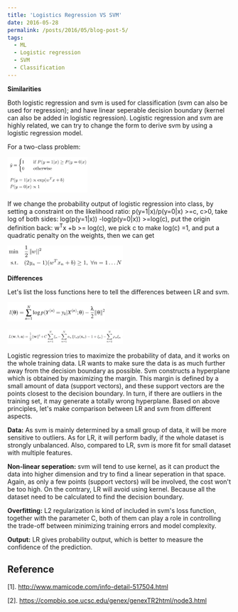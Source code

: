 ```yaml
---
title: 'Logistics Regression VS SVM'
date: 2016-05-28
permalink: /posts/2016/05/blog-post-5/
tags:
  - ML
  - Logistic regression
  - SVM
  - Classification
---
```

**Similarities**

Both logistic regression and svm is used for classification (svm can also be used for regression); and have linear seperable decision boundary (kernel can also be added in logistic regression). 
Logistic regression and svm are highly related, we can try to change the form to derive svm by using a logistic regression model.

For a two-class problem:

<p float="left"><img src="/images/lgsvm1.png" width="180" /></p>
If we change the probability output of logistic regression into class, by setting a constraint on the likelihood ratio: p(y=1|x)/p(y=0|x) >=c, c>0, take log of both sides: log(p(y=1|x)) -log(p(y=0|x)) >=log(c), put the origin definition back: w<sup>T</sup>x +b >= log(c), we pick c to make log(c) =1, and put a quadratic penalty on the weights, then we can get


<p float="left"><img src="/images/lgsvm2.png" width="260" /></p>

**Differences**

Let's list the loss functions here to tell the differences between LR and svm.
<p float="left"><img src="/images/lg9.png" width="220" /></p>
<p float="left"><img src="/images/svm_formula10.png" width="260" /></p>

Logistic regression tries to maximize the probability of data, and it works on the whole training data. LR wants to make sure the data is as much further away from the decision boundary as possible. Svm constructs a hyperplane which is obtained by maximizing the margin. This margin is defined by a small amount of data (support vectors), and these support vectors are the points closest to the decision boundary. In turn, if there are outliers in the training set, it may generate a totally wrong hyperplane. 
Based on above principles, let's make comparison between LR and svm from different aspects.

**Data:** As svm is mainly determined by a small group of data, it will be more sensitive to outliers. As for LR, it will perform badly, if the whole dataset is strongly unbalanced. Also, compared to LR, svm is more fit for small dataset with multiple features.

**Non-linear seperation:** svm will tend to use kernel, as it can product the data into higher dimension and try to find a linear seperation in that space. Again, as only a few points (support vectors) will be involved, the cost won't be too high. On the contrary, LR will avoid using kernel. Because all the dataset need to be calculated to find the decision boundary.

**Overfitting:** L2 regularization is kind of included in svm's loss function, together with the parameter C, both of them can play a role in controlling the trade-off between minimizing training errors and model complexity. 

**Output:** LR gives probability output, which is better to measure the confidence of the prediction.

Reference
------
[1]. http://www.mamicode.com/info-detail-517504.html

[2]. https://compbio.soe.ucsc.edu/genex/genexTR2html/node3.html





























